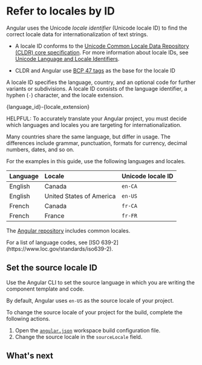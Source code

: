 # Refer to locales by ID

Angular uses the Unicode *locale identifier* \(Unicode locale ID\) to find the correct locale data for internationalization of text strings.

<docs-callout title="Unicode locale ID">

* A locale ID conforms to the [Unicode Common Locale Data Repository (CLDR) core specification][UnicodeCldrDevelopmentCoreSpecification].
    For more information about locale IDs, see [Unicode Language and Locale Identifiers][UnicodeCldrDevelopmentCoreSpecificationHVgyyng33o798].

* CLDR and Angular use [BCP 47 tags][RfcEditorInfoBcp47] as the base for the locale ID

</docs-callout>

A locale ID specifies the language, country, and an optional code for further variants or subdivisions.
A locale ID consists of the language identifier, a hyphen \(`-`\) character, and the locale extension.

<docs-code language="html">
{language_id}-{locale_extension}
</docs-code>

HELPFUL: To accurately translate your Angular project, you must decide which languages and locales you are targeting for internationalization.

Many countries share the same language, but differ in usage.
The differences include grammar, punctuation, formats for currency, decimal numbers, dates, and so on.

For the examples in this guide, use the following languages and locales.

| Language | Locale                   | Unicode locale ID |
|:---      |:---                      |:---               |
| English  | Canada                   | `en-CA`           |
| English  | United States of America | `en-US`           |
| French   | Canada                   | `fr-CA`           |
| French   | France                   | `fr-FR`           |

The [Angular repository][GithubAngularAngularTreeMasterPackagesCommonLocales] includes common locales.

<docs-callout>
For a list of language codes, see [ISO 639-2](https://www.loc.gov/standards/iso639-2).
</docs-callout>

## Set the source locale ID

Use the Angular CLI to set the source language in which you are writing the component template and code.

By default, Angular uses `en-US` as the source locale of your project.

To change the source locale of your project for the build, complete the following actions.

1. Open the [`angular.json`][AioGuideWorkspaceConfig] workspace build configuration file.
1. Change the source locale in the `sourceLocale` field.

## What's next

<docs-pill-row>
  <docs-pill href="guide/i18n/format-data-locale" title="Format data based on locale"/>
</docs-pill-row>

[AioGuideWorkspaceConfig]: reference/configs/workspace-config "Angular workspace configuration | Angular"

[GithubAngularAngularTreeMasterPackagesCommonLocales]: <https://github.com/angular/angular/tree/main/packages/common/locales> "angular/packages/common/locales | angular/angular | GitHub"

[RfcEditorInfoBcp47]: https://www.rfc-editor.org/info/bcp47 "BCP 47 | RFC Editor"

[UnicodeCldrDevelopmentCoreSpecification]: https://cldr.unicode.org/development/core-specification "Core Specification | Unicode CLDR Project"

[UnicodeCldrDevelopmentCoreSpecificationHVgyyng33o798]: https://cldr.unicode.org/development/core-specification#h.vgyyng33o798 "Unicode Language and Locale Identifiers - Core Specification | Unicode CLDR Project"
